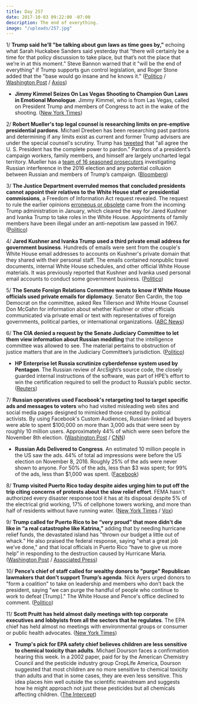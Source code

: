 ```yaml
---
title: Day 257
date: 2017-10-03 09:22:00 -07:00
description: The end of everything.
image: "/uploads/257.jpg"
---
```


1/ **Trump said he’ll "be talking about gun laws as time goes by,"** echoing what Sarah Huckabee Sanders said yesterday that “there will certainly be a time for that policy discussion to take place, but that’s not the place that we’re in at this moment.” Steve Bannon warned that it "will be the end of everything" if Trump supports gun control legislation, and Roger Stone added that the "base would go insane and he knows it."  ([Politico](http://www.politico.com/story/2017/10/03/trump-gun-laws-243405) / [Washington Post](https://www.washingtonpost.com/news/the-fix/wp/2017/10/02/white-house-now-is-not-the-time-to-talk-about-gun-control-but-if-you-look-to-chicago/) / [Axios](https://www.axios.com/trump-wont-pivot-to-gun-control-probably-2492197581.html))

* **Jimmy Kimmel Seizes On Las Vegas Shooting to Champion Gun Laws in Emotional Monologue**. Jimmy Kimmel, who is from Las Vegas, called on President Trump and members of Congress to act in the wake of the shooting. ([New York Times](https://www.nytimes.com/2017/10/03/arts/television/kimmel-vegas-shooting.html?_r=0))

2/ **Robert Mueller's top legal counsel is researching limits on pre-emptive presidential pardons**. Michael Dreeben has been researching past pardons and determining if any limits exist as current and former Trump advisers are under the special counsel's scrutiny. Trump has [tweeted](https://whatthefuckjusthappenedtoday.com/2017/07/22/day-184/#1-trump-lost-his-shit-on-twitter-tod) that "all agree the U. S. President has the complete power to pardon." Pardons of a president’s campaign workers, family members, and himself are largely uncharted legal territory. Mueller has a [team of 16 seasoned prosecutors](http://abcnews.go.com/Politics/special-counsel-robert-mueller-assembled-team-16-seasoned/story?id=50186443) investigating Russian interference in the 2016 election and any potential collusion between Russian  and members of Trump’s campaign. ([Bloomberg](https://www.bloomberg.com/news/articles/2017-10-03/mueller-tasks-adviser-with-getting-ahead-of-pre-emptive-pardons))

3/ **The Justice Department overruled memos that concluded presidents cannot appoint their relatives to the White House staff or presidential commissions**, a Freedom of Information Act request revealed. The request to rule the earlier opinions [erroneous or obsolete](http://www.politico.com/story/2017/01/justice-department-blesses-white-house-post-for-kushner-233968) came from the incoming Trump administration in January, which cleared the way for Jared Kushner and Ivanka Trump to take roles in the White House. Appointments of family members have been illegal under an anti-nepotism law passed in 1967. ([Politico](http://www.politico.com/story/2017/10/03/justice-department-legal-memos-presidents-appoint-relatives-243395))

4/ **Jared Kushner and Ivanka Trump used a third private email address for government business**. Hundreds of emails were sent from the couple's White House email addresses to accounts on Kushner's private domain that they shared with their personal staff. The emails contained nonpublic travel documents, internal White House schedules, and other official White House materials. It was previously reported that Kushner and Ivanka used personal email accounts to conduct some government business.  ([Politico](http://www.politico.com/story/2017/10/02/jared-kushner-email-account-white-house-243389))

5/ **The Senate Foreign Relations Committee wants to know if White House officials used private emails for diplomacy**. Senator Ben Cardin, the top Democrat on the committee, asked Rex Tillerson and White House Counsel Don McGahn for information about whether Kushner or other officials communicated via private email or text with representatives of foreign governments, political parties, or international organizations.  ([ABC News](http://abcnews.go.com/Politics/top-democrat-demands-answers-kushner-private-email-diplomacy/story?id=50251650))

6/ **The CIA denied a request by the Senate Judiciary Committee to let them view information about Russian meddling** that the intelligence committee was allowed to see. The material pertains to obstruction of justice matters that are in the Judiciary Committee’s jurisdiction. ([Politico](http://www.politico.com/story/2017/10/02/cia-russia-senate-judiciary-243384))

* **HP Enterprise let Russia scrutinize cyberdefense system used by Pentagon**. The Russian review of ArcSight’s source code, the closely guarded internal instructions of the software, was part of HPE’s effort to win the certification required to sell the product to Russia’s public sector.  ([Reuters](https://www.reuters.com/article/us-usa-cyber-russia-hpe-specialreport/special-report-hp-enterprise-let-russia-scrutinize-cyberdefense-system-used-by-pentagon-idUSKCN1C716M))

7/ **Russian operatives used Facebook's retargeting tool to target specific ads and messages to voters** who had visited misleading web sites and social media pages designed to mimicked those created by political activists. By using Facebook's Custom Audiences, Russian-linked ad buyers were able to spent $100,000 on more than 3,000 ads that were seen by roughly 10 million users. Approximately 44% of which were seen before the November 8th election. ([Washington Post](https://www.washingtonpost.com/business/economy/russians-took-a-page-from-corporate-america-by-using-facebook-tool-to-id-and-influence-voters/2017/10/02/681e40d8-a7c5-11e7-850e-2bdd1236be5d_story.html) / [CNN](http://money.cnn.com/2017/10/02/media/facebook-russian-ads-10-million/index.html))

* **Russian Ads Delivered to Congress**. An estimated 10 million people in the US saw the ads. 44% of total ad impressions were before the US election on November 8, 2016. Roughly 25% of the ads were never shown to anyone. For 50% of the ads, less than $3 was spent; for 99% of the ads, less than $1,000 was spent. ([Facebook](https://newsroom.fb.com/news/2017/10/hard-questions-russian-ads-delivered-to-congress/)) 

8/ **Trump visited Puerto Rico today despite aides urging him to put off the trip citing concerns of protests about the slow relief effort**. FEMA hasn't authorized every disaster response tool it has at its disposal despite 5% of the electrical grid working, 17% of cellphone towers working, and more than half of residents without have running water. ([New York Times](https://www.nytimes.com/2017/10/02/us/politics/trump-las-vegas-mass-shooting.html) / [Vox](https://www.vox.com/policy-and-politics/2017/10/3/16400510/fema-puerto-rico-hurricane))

9/ **Trump called for Puerto Rico to be “very proud” that more didn't die like in “a real catastrophe like Katrina,”** adding that by needing hurricane relief funds, the devastated island has "thrown our budget a little out of whack." He also praised the federal response, saying "what a great job we’ve done," and that local officials in Puerto Rico “have to give us more help” in responding to the destruction caused by Hurricane Maria.  ([Washington Post](https://www.washingtonpost.com/politics/trump-praises-himself-for-administrations-great-job-in-puerto-rico/2017/10/03/fdb5eeb4-a83a-11e7-8ed2-c7114e6ac460_story.html) / [Associated Press](https://apnews.com/2055da43223a456e8ad635a22348fafc/Trump-heads-to-Puerto-Rico-to-survey-hurricane-damage)) 

10/ **Pence’s chief of staff called for wealthy donors to "purge" Republican lawmakers that don’t support Trump’s agenda**. Nick Ayers urged donors to "form a coalition" to take on leadership and members who don’t back the president, saying "we can purge the handful of people who continue to work to defeat \[Trump\]." The White House and Pence's office declined to comment. ([Politico](http://www.politico.com/story/2017/10/03/purge-anti-trump-republicans-nick-ayers-243416))

11/ **Scott Pruitt has held almost daily meetings with top corporate executives and lobbyists from all the sectors that he regulates**. The EPA chief has held almost no meetings with environmental groups or consumer or public health advocates. ([New York Times](https://www.nytimes.com/2017/10/03/us/politics/epa-scott-pruitt-calendar-industries-coal-oil-environmentalists.html))

* **Trump's pick for EPA safety chief believes children are less sensitive to chemical toxicity than adults**. Michael Dourson faces a confirmation hearing this week. In a 2002 paper, paid for by the American Chemistry Council and the pesticide industry group CropLife America, Dourson suggested that most children are no more sensitive to chemical toxicity than adults and that in some cases, they are even less sensitive. This idea places him well outside the scientific mainstream and suggests how he might approach not just these pesticides but all chemicals affecting children. ([The Intercept](https://theintercept.com/2017/10/03/epa-nominee-michael-dourson-toxic-chemicals/))
